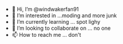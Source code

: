 - 👋 Hi, I’m @windwakerfan91
- 👀 I’m interested in ...moding and more junk
- 🌱 I’m currently learning ... spot lighy
- 💞️ I’m looking to collaborate on ... no one
- 📫 How to reach me ... don't

<!---
windwakerfan91/windwakerfan91 is a ✨ special ✨ repository because its `README.md` (this file) appears on your GitHub profile.
You can click the Preview link to take a look at your changes.
--->
